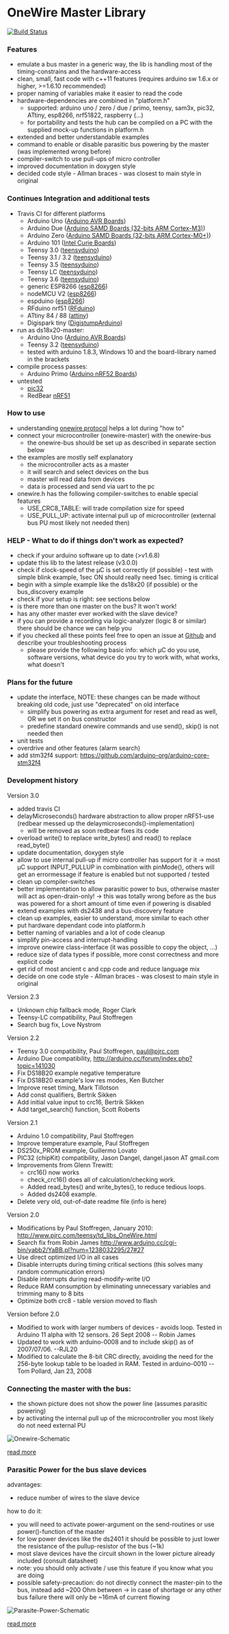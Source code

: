 OneWire Master Library
======================

[![Build Status](https://travis-ci.org/orgua/OneWire.svg?branch=master)](https://travis-ci.org/orgua/OneWire)

### Features
- emulate a bus master in a generic way, the lib is handling most of the timing-constrains and the hardware-access
- clean, small, fast code with c++11 features (requires arduino sw 1.6.x or higher, >=1.6.10 recommended)
- proper naming of variables make it easier to read the code
- hardware-dependencies are combined in "platform.h"
   - supported: arduino uno / zero / due / primo, teensy, sam3x, pic32, ATtiny, esp8266, nrf51822, raspberry (...)
   - for portability and tests the hub can be compiled on a PC with the supplied mock-up functions in platform.h
- extended and better understandable examples
- command to enable or disable parasitic bus powering by the master (was implemented wrong before)
- compiler-switch to use pull-ups of micro controller 
- improved documentation in doxygen style
- decided code style - Allman braces - was closest to main style in original

### Continues Integration and additional tests
- Travis CI for different platforms
   - Arduino Uno ([Arduino AVR Boards](https://github.com/arduino/Arduino/tree/master/hardware/arduino/avr))
   - Arduino Due ([Arduino SAMD Boards (32-bits ARM Cortex-M3)](https://github.com/arduino/ArduinoCore-sam))
   - Arduino Zero ([Arduino SAMD Boards (32-bits ARM Cortex-M0+)](https://github.com/arduino/ArduinoCore-samd))
   - Arduino 101 ([Intel Curie Boards](https://github.com/01org/corelibs-arduino101))
   - Teensy 3.0 ([teensyduino](https://github.com/PaulStoffregen/cores))
   - Teensy 3.1 / 3.2 ([teensyduino](https://github.com/PaulStoffregen/cores))
   - Teensy 3.5 ([teensyduino](https://github.com/PaulStoffregen/cores))
   - Teensy LC ([teensyduino](https://github.com/PaulStoffregen/cores))
   - Teensy 3.6 ([teensyduino](https://github.com/PaulStoffregen/cores))
   - generic ESP8266 ([esp8266](https://github.com/esp8266/Arduino))
   - nodeMCU V2 ([esp8266](https://github.com/esp8266/Arduino))
   - espduino ([esp8266](https://github.com/esp8266/Arduino))
   - RFduino nrf51 ([RFduino](https://github.com/RFduino/RFduino))
   - ATtiny 84 / 88 ([attiny](https://github.com/damellis/attiny))
   - Digispark tiny ([DigistumpArduino](https://github.com/digistump/DigistumpArduino))
- run as ds18x20-master: 
   - Arduino Uno ([Arduino AVR Boards](https://github.com/arduino/Arduino/tree/master/hardware/arduino/avr))
   - Teensy 3.2 ([teensyduino](https://github.com/PaulStoffregen/cores))
   - tested with arduino 1.8.3, Windows 10 and the board-library named in the brackets
- compile process passes: 
   - Arduino Primo ([Arduino nRF52 Boards](https://github.com/arduino-org/arduino-core-nrf52))   
- untested
   - [pic32](https://github.com/chipKIT32/chipKIT-core)
   - RedBear [nRF51](https://github.com/RedBearLab/nRF51822-Arduino)

### How to use
- understanding [onewire protocol](https://en.wikipedia.org/wiki/1-Wire) helps a lot during "how to"
- connect your microcontroller (onewire-master) with the onewire-bus
   - the onewire-bus should be set up as described in separate section below
- the examples are mostly self explanatory
   - the microcontroller acts as a master
   - it will search and select devices on the bus
   - master will read data from devices
   - data is processed and send via uart to the pc
- onewire.h has the following compiler-switches to enable special features
   - USE_CRC8_TABLE: will trade compilation size for speed
   - USE_PULL_UP: activate internal pull up of microcontroller (external bus PU most likely not needed then)

### HELP - What to do if things don't work as expected?
- check if your arduino software up to date (>v1.6.8)
- update this lib to the latest release (v3.0.0)
- check if clock-speed of the µC is set correctly (if possible) - test with simple blink example, 1sec ON should really need 1sec. timing is critical
- begin with a simple example like the ds18x20 (if possible) or the bus_discovery example
- check if your setup is right: see sections below
- is there more than one master on the bus? It won't work!
- has any other master ever worked with the slave device?
- if you can provide a recording via logic-analyzer (logic 8 or similar) there should be chance we can help you 
- if you checked all these points feel free to open an issue at [Github](https://github.com/orgua/OneWire) and describe your troubleshooting process
   - please provide the following basic info: which µC do you use, software versions, what device do you try to work with, what works, what doesn't
   
### Plans for the future
- update the interface, NOTE: these changes can be made without breaking old code, just use "deprecated" on old interface 
  - simplify bus powering as extra argument for reset and read as well, OR we set it on bus constructor
  - predefine standard onewire commands and use send(), skip() is not needed then
- unit tests
- overdrive and other features (alarm search)
- add stm32f4 support: https://github.com/arduino-org/arduino-core-stm32f4

### Development history
Version 3.0
- added travis CI
- delayMicroseconds() hardware abstraction to allow proper nRF51-use (redbear messed up the delaymicroseconds()-implementation)
   - will be removed as soon redbear fixes its code
- overload write() to replace write_bytes() and read() to replace read_byte()
- update documentation, doxygen style
- allow to use internal pull-up if micro controller has support for it -> most µC support INPUT_PULLUP in combination with pinMode(), others will get an errormessage if feature is enabled but not supported / tested
- clean up compiler-switches
- better implementation to allow parasitic power to bus, otherwise master will act as open-drain-only! -> this was totally wrong before as the bus was powered for a short amount of time even if powering is disabled
- extend examples with ds2438 and a bus-discovery feature
- clean up examples, easier to understand, more similar to each other
- put hardware dependant code into platform.h
- better naming of variables and a lot of code cleanup
- simplify pin-access and interrupt-handling
- improve onewire class-interface (it was possible to copy the object, ...) 
- reduce size of data types if possible, more const correctness and more explicit code
- get rid of most ancient c and cpp code and reduce language mix
- decide on one code style - Allman braces - was closest to main style in original

Version 2.3
- Unknown chip fallback mode, Roger Clark
- Teensy-LC compatibility, Paul Stoffregen
- Search bug fix, Love Nystrom

Version 2.2
- Teensy 3.0 compatibility, Paul Stoffregen, paul@pjrc.com
- Arduino Due compatibility, http://arduino.cc/forum/index.php?topic=141030
- Fix DS18B20 example negative temperature
- Fix DS18B20 example's low res modes, Ken Butcher
- Improve reset timing, Mark Tillotson
- Add const qualifiers, Bertrik Sikken
- Add initial value input to crc16, Bertrik Sikken
- Add target_search() function, Scott Roberts

Version 2.1
- Arduino 1.0 compatibility, Paul Stoffregen
- Improve temperature example, Paul Stoffregen
- DS250x_PROM example, Guillermo Lovato
- PIC32 (chipKit) compatibility, Jason Dangel, dangel.jason AT gmail.com
- Improvements from Glenn Trewitt:
   - crc16() now works
   - check_crc16() does all of calculation/checking work.
   - Added read_bytes() and write_bytes(), to reduce tedious loops.
   - Added ds2408 example.
- Delete very old, out-of-date readme file (info is here)

Version 2.0
- Modifications by Paul Stoffregen, January 2010: http://www.pjrc.com/teensy/td_libs_OneWire.html
- Search fix from Robin James http://www.arduino.cc/cgi-bin/yabb2/YaBB.pl?num=1238032295/27#27
- Use direct optimized I/O in all cases
- Disable interrupts during timing critical sections (this solves many random communication errors)
- Disable interrupts during read-modify-write I/O
- Reduce RAM consumption by eliminating unnecessary variables and trimming many to 8 bits
- Optimize both crc8 - table version moved to flash

Version before 2.0
- Modified to work with larger numbers of devices - avoids loop. Tested in Arduino 11 alpha with 12 sensors. 26 Sept 2008 -- Robin James
- Updated to work with arduino-0008 and to include skip() as of 2007/07/06. --RJL20
- Modified to calculate the 8-bit CRC directly, avoiding the need for the 256-byte lookup table to be loaded in RAM.  Tested in arduino-0010 -- Tom Pollard, Jan 23, 2008

### Connecting the master with the bus: 

- the shown picture does not show the power line (assumes parasitic powering)
- by activating the internal pull up of the microcontroller you most likely do not need external PU

![Onewire-Schematic](http://wiki.lvl1.org/images/1/15/Onewire.gif)

[read more](http://wiki.lvl1.org/DS1820_Temp_sensor)

### Parasitic Power for the bus slave devices

advantages: 
- reduce number of wires to the slave device

how to do it:
- you will need to activate power-argument on the send-routines or use power()-function of the master
- for low power devices like the ds2401 it should be possible to just lower the resistance of the pullup-resistor of the bus (~1k)
- most slave devices have the circuit shown in the lower picture already included (consult datasheet)
- note: you should only activate / use this feature if you know what you are doing
- possible safety-precaution: do not directly connect the master-pin to the bus, instead add ~200 Ohm between -> in case of shortage or any other bus failure there will only be ~16mA of current flowing 

![Parasite-Power-Schematic](http://i.stack.imgur.com/0MeGL.jpg)

[read more](http://electronics.stackexchange.com/questions/193300/digital-ic-that-draws-power-from-data-pins)
